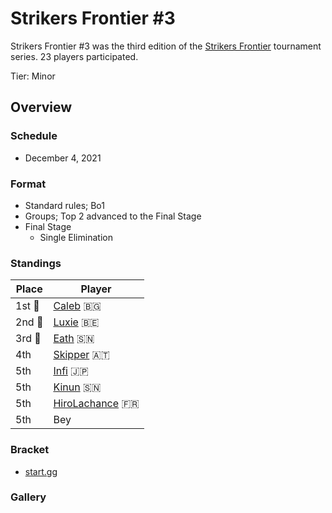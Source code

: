 # Strikers Frontier #3

Strikers Frontier #3 was the third edition of the [Strikers Frontier](sfmain.md) tournament series.
23 players participated.

Tier: Minor

## Overview

### Schedule

- December 4, 2021

### Format

- Standard rules; Bo1
- Groups; Top 2 advanced to the Final Stage
- Final Stage
  - Single Elimination

### Standings

|Place|Player|
|-|-|
|1st :1st_place_medal:|[Caleb](../../players/bulgarian/caleb.md) :bulgaria:|
|2nd :2nd_place_medal:|[Luxie](../../players/belgian/luxie.md) :belgium:|
|3rd :3rd_place_medal:|[Eath](../../players/senegalese/eath.md) :senegal:|
|4th|[Skipper](../../players/austrian/skipper.md) :austria:|
|5th|[Infi](../../players/japanese/infi.md) :jp:|
|5th|[Kinun](../../players/senegalese/kinun.md) :senegal:|
|5th|[HiroLachance](../../players/french/vivi.md) :fr:|
|5th|Bey|

### Bracket
- [start.gg](https://www.start.gg/tournament/strikers-frontier-3/details)		

### Gallery
